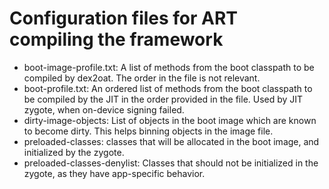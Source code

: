 # Configuration files for ART compiling the framework

* boot-image-profile.txt: A list of methods from the boot classpath to be compiled by dex2oat.
  The order in the file is not relevant.
* boot-profile.txt: An ordered list of methods from the boot classpath to be compiled by
  the JIT in the order provided in the file. Used by JIT zygote, when on-device
  signing failed.
* dirty-image-objects: List of objects in the boot image which are known to
  become dirty. This helps binning objects in the image file.
* preloaded-classes: classes that will be allocated in the boot image, and
  initialized by the zygote.
* preloaded-classes-denylist: Classes that should not be initialized in the
  zygote, as they have app-specific behavior.
